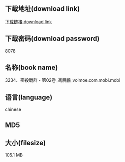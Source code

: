 ## 下载地址(download link)
[下载链接 download link](https://voluble-croquembouche-d321dc.netlify.app/?s=3234%E3%80%81%E5%AF%86%E6%AE%BA%E6%88%B0%E7%BE%A4+-+%E7%AC%AC02%E5%8D%B7_%E9%A6%AE%E5%B1%95%E9%B5%AC_volmoe.com.mobi)

## 下载密码(download password)
8078

## 名称(book name)
3234、密殺戰群 - 第02卷_馮展鵬_volmoe.com.mobi.mobi

## 语言(language)
chinese

## MD5


## 大小(filesize)
105.1 MB
